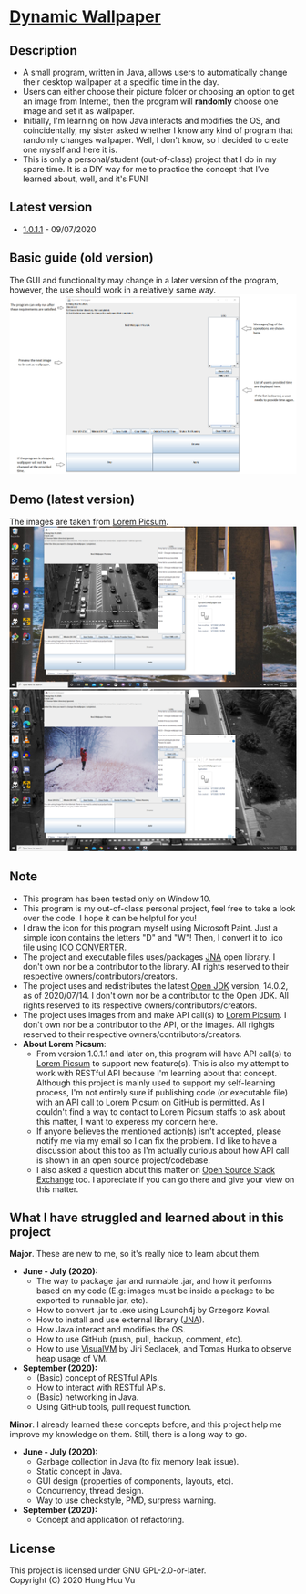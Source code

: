 # [Dynamic Wallpaper](https://github.com/hunghvu/dynamic-wallpaper)

## Description
- A small program, written in Java, allows users to automatically change their desktop wallpaper at a specific time in the day.
- Users can either choose their picture folder or choosing an option to get an image from Internet, then the program will **randomly** choose one image and set it as wallpaper.
- Initially, I'm learning on how Java interacts and modifies the OS, and coincidentally, my sister asked whether I know any kind of program that randomly changes wallpaper. Well, I don't know, so I decided to create one myself and here it is.
- This is only a personal/student (out-of-class) project that I do in my spare time. It is a DIY way for me to practice the concept that I've learned about, well, and it's FUN!

## Latest version
- [1.0.1.1](https://github.com/hunghvu/dynamic-wallpaper/releases/tag/v1.0.1.1) - 09/07/2020

## Basic guide (old version)
<!---
![](https://github.com/hunghvu/dynamic-wallpaper/blob/master/dynamic-wallpaper/ImageForREADME/Guide.png)
//This is also a way to display image in markdown, but the img will not be displayed properly in published GitHub site
-->
The GUI and functionality may change in a later version of the program, however, the use should work in a relatively same way.
<img src="dynamic-wallpaper/ImageForREADME/Guide.png" alt="dynamic-wallpaper/ImageForREADME/Guide.png">

## Demo (latest version)
The images are taken from [Lorem Picsum](https://picsum.photos/).
<img src="dynamic-wallpaper/ImageForREADME/demo-1.png" alt="dynamic-wallpaper/ImageForREADME/demo-1.png">
<img src="dynamic-wallpaper/ImageForREADME/demo-2.png" alt="dynamic-wallpaper/ImageForREADME/demo-2.png">

## Note
- This program has been tested only on Window 10.
- This program is my out-of-class personal project, feel free to take a look over the code. I hope it can be helpful for you!
- I draw the icon for this program myself using Microsoft Paint. Just a simple icon contains the letters "D" and "W"! Then, I convert it to .ico file using [ICO CONVERTER](https://www.icoconverter.com/).
- The project and executable files uses/packages [JNA](https://github.com/java-native-access/jna) open library. I don't own nor be a contributor to the library. All rights reserved to their respective owners/contributors/creators.
- The project uses and redistributes the latest [Open JDK](https://jdk.java.net/14/) version, 14.0.2, as of 2020/07/14. I don't own nor be a contributor to the Open JDK. All rights reserved to its respective owners/contributors/creators.
- The project uses images from and make API call(s) to [Lorem Picsum](https://picsum.photos/). I don't own nor be a contributor to the API, or the images. All righgts reserved to their respective owners/contributors/creators.
- **About Lorem Picsum**:
     - From version 1.0.1.1 and later on, this program will have API call(s) to [Lorem Picsum](https://picsum.photos/) to support new feature(s). This is also my attempt to work with RESTful API because I'm learning about that concept. Although this project is mainly used to support my self-learning process, I'm not entirely sure if publishing code (or executable file) with an API call to Lorem Picsum on GitHub is permitted. As I couldn't find a way to contact to Lorem Picsum staffs to ask about this matter, I want to experess my concern here.
     - If anyone believes the mentioned action(s) isn't accepted, please notify me via my email so I can fix the problem. I'd like to have a discussion about this too as I'm actually curious about how API call is shown in an open source project/codebase.
     - I also asked a question about this matter on [Open Source Stack Exchange](https://opensource.stackexchange.com/questions/10369/publish-code-on-github-with-a-call-to-public-api) too. I appreciate if you can go there and give your view on this matter.

## What I have struggled and learned about in this project
**Major**. These are new to me, so it's really nice to learn about them.
- **June - July (2020):**
    - The way to package .jar and runnable .jar, and how it performs based on my code (E.g: images must be inside a package to be exported to runnable jar, etc).
    - How to convert .jar to .exe using Launch4j by Grzegorz Kowal.
    - How to install and use external library ([JNA](https://github.com/java-native-access/jna)).
    - How Java interact and modifies the OS.
    - How to use GitHub (push, pull, backup, comment, etc).
    - How to use [VisualVM](https://visualvm.github.io/features.html) by Jiri Sedlacek, and Tomas Hurka to observe heap usage of VM.
- **September (2020):**
    - (Basic) concept of RESTful APIs.
    - How to interact with RESTful APIs.
    - (Basic) networking in Java.
    - Using GitHub tools, pull request function.

**Minor**. I already learned these concepts before, and this project help me improve my knowledge on them. Still, there is a long way to go.
- **June - July (2020):**
    - Garbage collection in Java (to fix memory leak issue).
    - Static concept in Java.
    - GUI design (properties of components, layouts, etc).
    - Concurrency, thread design.
    - Way to use checkstyle, PMD, surpress warning.
- **September (2020):**
    - Concept and application of refactoring.

## License
This project is licensed under GNU GPL-2.0-or-later. <br>
Copyright (C) 2020 Hung Huu Vu


